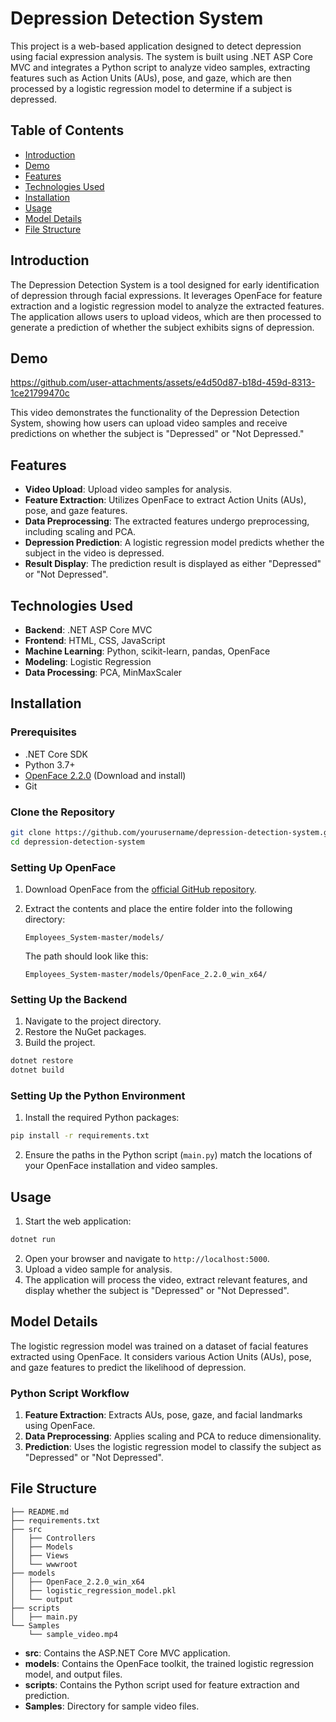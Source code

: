 # Depression Detection System

This project is a web-based application designed to detect depression using facial expression analysis. The system is built using .NET ASP Core MVC and integrates a Python script to analyze video samples, extracting features such as Action Units (AUs), pose, and gaze, which are then processed by a logistic regression model to determine if a subject is depressed.

## Table of Contents

- [Introduction](#introduction)
- [Demo](#demo)
- [Features](#features)
- [Technologies Used](#technologies-used)
- [Installation](#installation)
- [Usage](#usage)
- [Model Details](#model-details)
- [File Structure](#file-structure)

## Introduction

The Depression Detection System is a tool designed for early identification of depression through facial expressions. It leverages OpenFace for feature extraction and a logistic regression model to analyze the extracted features. The application allows users to upload videos, which are then processed to generate a prediction of whether the subject exhibits signs of depression.

## Demo


https://github.com/user-attachments/assets/e4d50d87-b18d-459d-8313-1ce21799470c




This video demonstrates the functionality of the Depression Detection System, showing how users can upload video samples and receive predictions on whether the subject is "Depressed" or "Not Depressed."

## Features

- **Video Upload**: Upload video samples for analysis.
- **Feature Extraction**: Utilizes OpenFace to extract Action Units (AUs), pose, and gaze features.
- **Data Preprocessing**: The extracted features undergo preprocessing, including scaling and PCA.
- **Depression Prediction**: A logistic regression model predicts whether the subject in the video is depressed.
- **Result Display**: The prediction result is displayed as either "Depressed" or "Not Depressed".

## Technologies Used

- **Backend**: .NET ASP Core MVC
- **Frontend**: HTML, CSS, JavaScript
- **Machine Learning**: Python, scikit-learn, pandas, OpenFace
- **Modeling**: Logistic Regression
- **Data Processing**: PCA, MinMaxScaler

## Installation

### Prerequisites

- .NET Core SDK
- Python 3.7+
- [OpenFace 2.2.0](https://github.com/TadasBaltrusaitis/OpenFace) (Download and install)
- Git

### Clone the Repository

```bash
git clone https://github.com/yourusername/depression-detection-system.git
cd depression-detection-system
```

### Setting Up OpenFace

1. Download OpenFace from the [official GitHub repository](https://github.com/TadasBaltrusaitis/OpenFace).
2. Extract the contents and place the entire folder into the following directory:

   ```
   Employees_System-master/models/
   ```

   The path should look like this:

   ```
   Employees_System-master/models/OpenFace_2.2.0_win_x64/
   ```

### Setting Up the Backend

1. Navigate to the project directory.
2. Restore the NuGet packages.
3. Build the project.

```bash
dotnet restore
dotnet build
```

### Setting Up the Python Environment

1. Install the required Python packages:

```bash
pip install -r requirements.txt
```

2. Ensure the paths in the Python script (`main.py`) match the locations of your OpenFace installation and video samples.

## Usage

1. Start the web application:

```bash
dotnet run
```

2. Open your browser and navigate to `http://localhost:5000`.
3. Upload a video sample for analysis.
4. The application will process the video, extract relevant features, and display whether the subject is "Depressed" or "Not Depressed".

## Model Details

The logistic regression model was trained on a dataset of facial features extracted using OpenFace. It considers various Action Units (AUs), pose, and gaze features to predict the likelihood of depression.

### Python Script Workflow

1. **Feature Extraction**: Extracts AUs, pose, gaze, and facial landmarks using OpenFace.
2. **Data Preprocessing**: Applies scaling and PCA to reduce dimensionality.
3. **Prediction**: Uses the logistic regression model to classify the subject as "Depressed" or "Not Depressed".

## File Structure

```plaintext
├── README.md
├── requirements.txt
├── src
│   ├── Controllers
│   ├── Models
│   ├── Views
│   └── wwwroot
├── models
│   ├── OpenFace_2.2.0_win_x64
│   ├── logistic_regression_model.pkl
│   └── output
├── scripts
│   ├── main.py
└── Samples
    └── sample_video.mp4
```

- **src**: Contains the ASP.NET Core MVC application.
- **models**: Contains the OpenFace toolkit, the trained logistic regression model, and output files.
- **scripts**: Contains the Python script used for feature extraction and prediction.
- **Samples**: Directory for sample video files.


